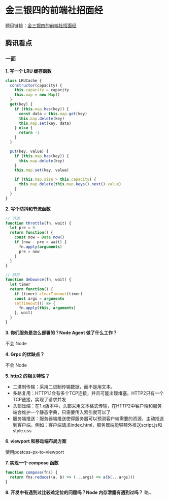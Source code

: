 # 金三银四的前端社招面经

题目链接：[金三银四的前端社招面经](https://juejin.cn/post/6939774328858738696)


## 腾讯看点

### 一面
**1. 写一个 LRU 缓存函数**
```js
class LRUCache {
  constructor(capacity) {
    this.capacity = capacity
    this.map = new Map()
  }
  get(key) {
    if (this.map.has(key)) {
      const data = this.map.get(key)
      this.map.delete(key)
      this.map.set(key, data)
    } else {
      return -1
    }
  }

  put(key, value) {
    if (this.map.has(key)) {
      this.map.delete(key)
    }
    this.map.set(key, value)

    if (this.map.size > this.capacity) {
      this.map.delete(this.map.keys().next().value)
    }
  }
}
```
**2. 写个防抖和节流函数**
```js
// 节流
function throttle(fn, wait) {
  let pre = 0
  return function() {
    const now = Date.now()
    if (now - pre > wait) {
      fn.apply(arguments)
      pre = now
    }
  }
}

// 防抖
function debounce(fn, wait) {
  let timer
  return function() {
    if (timer) clearTimeout(timer)
    const args = arguments
    setTimeout(() => {
      fn.apply(this, arguments)
    }, wait)
  }
}
```
**3. 你们服务是怎么部署的？Node Agent 做了什么工作？**

不会 Node

**4. Grpc 的优缺点？**

不会 Node

**5. http2 的相关特性？**

+ 二进制传输：采用二进制传输数据，而不是用文本。
+ 多路复用：HTTP1.1会有多个TCP连接，并且可能出现堵塞。HTTP2只有一个TCP链接，实现了请求并发
+ 头部压缩：在1.x版本中，头部采用文本格式传输，在HTTP2中客户端和服务端会维护一个静态字典，只需要传入索引就可以了
+ 服务端推送：服务器端推送使得服务器可以预测客户端需要的资源，主动推送到客户端。例如：客户端请求index.html，服务器端能够额外推送script.js和style.css


**6. viewport 和移动端布局方案**

使用postcss-px-to-viewport


**7. 实现一个 compose 函数**
```js
function compose(fns) {
  return fns.reduce((a, b) => (...args) => a(b(...args)))
}
```
**8. 开发中有遇到过比较难定位的问题吗？Node 内存泄露有遇到过吗？**
略...